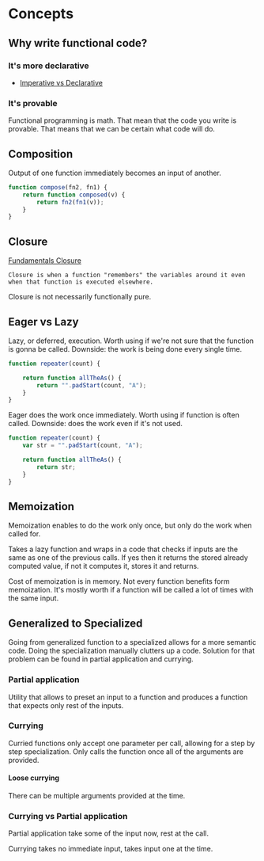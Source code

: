 # Concepts

## Why write functional code?

### It's more declarative

- [Imperative vs Declarative](../../coding/clean-code.md)

### It's provable

Functional programming is math. That mean that the code you write is provable. That means that we can be certain what code will do.

## Composition

Output of one function immediately becomes an input of another.

```js
function compose(fn2, fn1) {
    return function composed(v) {
        return fn2(fn1(v));
    }
}
```



## Closure

[Fundamentals Closure](../fundamentals/scope/closure.md)

```
Closure is when a function "remembers" the variables around it even when that function is executed elsewhere.
```

Closure is not necessarily functionally pure. 

## Eager vs Lazy

Lazy, or deferred, execution. Worth using if we're not sure that the function is gonna be called. Downside: the work is being done every single time. 

```js
function repeater(count) {

    return function allTheAs() {
        return "".padStart(count, "A");
    }
}
```

Eager does the work once immediately. Worth using if function is often called. Downside: does the work even if it's not used.

```js
function repeater(count) {
    var str = "".padStart(count, "A");

    return function allTheAs() {
        return str;
    }
}
```

## Memoization

Memoization enables to do the work only once, but only do the work when called for. 

Takes a lazy function and wraps in a code that checks if inputs are the same as one of the previous calls. If yes then it returns the stored already computed value, if not it computes it, stores it and returns.

Cost of memoization is in memory. Not every function benefits form memoization. It's mostly worth if a function will be called a lot of times with the same input.

## Generalized to Specialized

Going from generalized function to a specialized allows for a more semantic code. Doing the specialization manually clutters up a code. Solution for that problem can be found in partial application and currying.

### Partial application

Utility that allows to preset an input to a function and produces a function that expects only rest of the inputs.

### Currying

Curried functions only accept one parameter per call, allowing for a step by step specialization. Only calls the function once all of the arguments are provided.

#### Loose currying

There can be multiple arguments provided at the time.

### Currying vs Partial application

Partial application take some of the input now, rest at the call.

Currying takes no immediate input, takes input one at the time.

